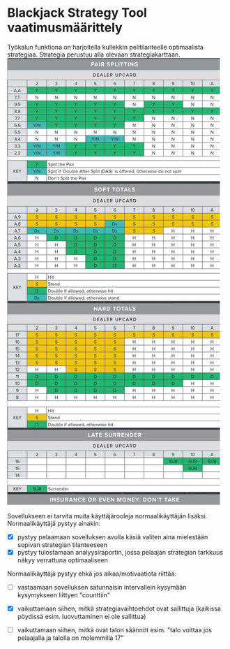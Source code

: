 # Blackjack Strategy Tool vaatimusmäärittely

Työkalun funktiona on harjoitella kullekkin pelitilanteelle optimaalista strategiaa. Strategia perustuu alla olevaan strategiakarttaan.
![kartta](https://github.com/ogvirtan/ot-harjoitustyo/blob/master/dokumentaatio/Strategy_flowchart.jpg)

Sovellukseen ei tarvita muita käyttäjärooleja normaalikäyttäjän lisäksi. Normaalikäyttäjä pystyy ainakin:

+ [x] pystyy pelaamaan sovelluksen avulla käsiä valiten aina mielestään sopivan strategian tilanteeseen
+ [x] pystyy tulostamaan analyysiraportin, jossa pelaajan strategian tarkkuus näkyy verrattuna optimaaliseen

Normaalikäyttäjä pystyy ehkä jos aikaa/motivaatiota riittää:

+ [ ] vastaamaan sovelluksen satunnaisin intervallein kysymään kysymykseen liittyen "counttiin"
+ [x] vaikuttamaan siihen, mitkä strategiavaihtoehdot ovat sallittuja (kaikissa pöydissä esim. luovuttaminen ei ole sallittua)
+ [ ] vaikuttamaan siihen, mitkä ovat talon säännöt esim. "talo voittaa jos pelaajalla ja talolla on molemmilla 17"

